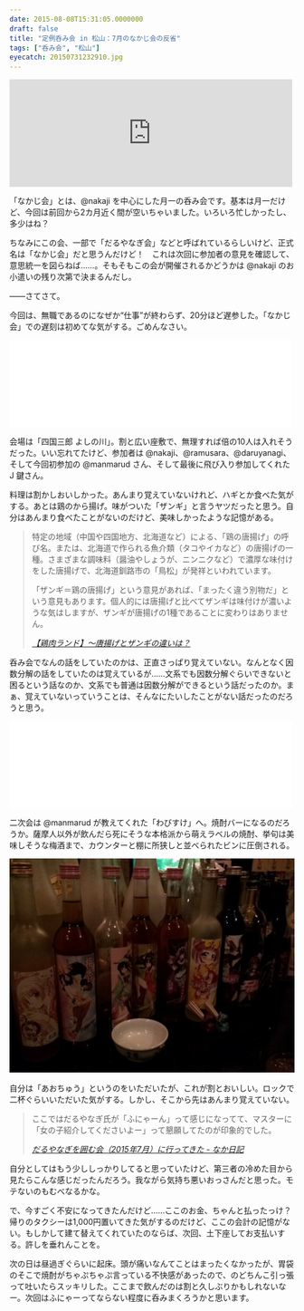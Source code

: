 ```yaml
---
date: 2015-08-08T15:31:05.0000000
draft: false
title: "定例呑み会 in 松山：7月のなかじ会の反省"
tags: ["呑み会", "松山"]
eyecatch: 20150731232910.jpg
---
```

<p><iframe src="http://nakaji.hatenablog.com/embed/2015/08/08/100000" title="だるやなぎを囲む会（2015年7月）に行ってきた - なか日記" class="embed-card embed-blogcard" scrolling="no" frameborder="0" style="display: block; width: 100%; height: 190px; max-width: 500px; margin: 10px 0px;"><a href="http://nakaji.hatenablog.com/entry/2015/08/08/100000">だるやなぎを囲む会（2015年7月）に行ってきた - なか日記</a></iframe></p><p>「なかじ会」とは、@nakaji を中心にした月一の呑み会です。基本は月一だけど、今回は前回から2カ月近く間が空いちゃいました。いろいろ忙しかったし、多少はね？</p><p>ちなみにこの会、一部で「だるやなぎ会」などと呼ばれているらしいけど、正式名は「なかじ会」だと思うんだけど！　これは次回に参加者の意見を確認して、意思統一を図らねば……。そもそもこの会が開催されるかどうかは @nakaji のお小遣いの残り次第で決まるんだし。</p><p>――さてさて。</p><p>今回は、無職であるのになぜか“仕事”が終わらず、20分ほど遅参した。「なかじ会」での遅刻は初めてな気がする。ごめんなさい。</p><p><iframe src="//hatenablog-parts.com/embed?url=http%3A%2F%2Fyoshinogawa.biz%2Fhome" title="愛媛県松山市 瀬戸内料理居酒屋　─ 四国三郎 よしの川 ─" class="embed-card embed-webcard" scrolling="no" frameborder="0" style="display: block; width: 100%; height: 155px; max-width: 500px; margin: 10px 0px;"><a href="http://yoshinogawa.biz/home">愛媛県松山市 瀬戸内料理居酒屋　─ 四国三郎 よしの川 ─</a></iframe></p><p>会場は「四国三郎 よしの川」。割と広い座敷で、無理すれば倍の10人は入れそうだった。いい忘れてたけど、参加者は @nakaji、@ramusara、@daruyanagi、そして今回初参加の @manmarud さん、そして最後に飛び入り参加してくれた J 鍵さん。</p><p>料理は割かしおいしかった。あんまり覚えていないけれど、ハギとか食べた気がする。あとは鶏のから揚げ。味がついた「ザンギ」と言うヤツだったと思う。自分はあんまり食べたことがないのだけど、美味しかったような記憶がある。</p>

<blockquote cite="http://www.tori-niku.com/column/zangi-tigai/">
<p>特定の地域（中国や四国地方、北海道など）による、「鶏の唐揚げ」の呼び名。または、北海道で作られる魚介類（タコやイカなど）の唐揚げの一種。さまざまな調味料（醤油やしょうが、ニンニクなど）で濃厚な味付けをした唐揚げで、北海道釧路市の「鳥松」が発祥といわれています。</p><p>「ザンギ＝鶏の唐揚げ」という意見があれば、「まったく違う別物だ」という意見もあります。個人的には唐揚げと比べてザンギは味付けが濃いような気はしますが、ザンギが唐揚げの1種であることに変わりはありません。</p>

<cite><a href="http://www.tori-niku.com/column/zangi-tigai/">&#x3010;&#x9D8F;&#x8089;&#x30E9;&#x30F3;&#x30C9;&#x3011;&#x301C;&#x5510;&#x63DA;&#x3052;&#x3068;&#x30B6;&#x30F3;&#x30AE;&#x306E;&#x9055;&#x3044;&#x306F;&#xFF1F;</a></cite>
</blockquote>
<p>呑み会でなんの話をしていたのかは、正直さっぱり覚えていない。なんとなく因数分解の話をしていたのは覚えているが……文系でも因数分解ぐらいできないと困るという話なのか、文系でも普通は因数分解ができるという話だったのか。まぁ、覚えていないっていうことは、そんなにたいしたことがない話だったのだろうと思う。</p><p><iframe src="//hatenablog-parts.com/embed?url=http%3A%2F%2Ftabelog.com%2Fehime%2FA3801%2FA380101%2F38001015%2F" title="わびすけ (大街道/焼酎)" class="embed-card embed-webcard" scrolling="no" frameborder="0" style="display: block; width: 100%; height: 155px; max-width: 500px; margin: 10px 0px;"><a href="http://tabelog.com/ehime/A3801/A380101/38001015/">わびすけ (大街道/焼酎)</a></iframe></p><p>二次会は @manmarud が教えてくれた「わびすけ」へ。焼酎バーになるのだろうか。薩摩人以外が飲んだら死にそうな本格派から萌えラベルの焼酎、挙句は美味しそうな梅酒まで、カウンターと棚に所狭しと並べられたビンに圧倒される。</p><p><span itemscope itemtype="http://schema.org/Photograph"><img src="20150731232910.jpg" alt="f:id:daruyanagi:20150731232910j:plain" title="f:id:daruyanagi:20150731232910j:plain" class="hatena-fotolife" itemprop="image"></span></p><p>自分は「あおちゅう」というのをいただいたが、これが割とおいしい。ロックで二杯ぐらいいただいた気がする。しかし、そこから先はあんまり覚えていない。</p>

<blockquote cite="http://nakaji.hatenablog.com/entry/2015/08/08/100000">
<p>ここではだるやなぎ氏が「ふにゃーん」って感じになってて、マスターに「女の子紹介してくださいよー」って懇願してたのが印象的でした。</p>

<cite><a href="http://nakaji.hatenablog.com/entry/2015/08/08/100000">&#x3060;&#x308B;&#x3084;&#x306A;&#x304E;&#x3092;&#x56F2;&#x3080;&#x4F1A;&#xFF08;2015&#x5E74;7&#x6708;&#xFF09;&#x306B;&#x884C;&#x3063;&#x3066;&#x304D;&#x305F; - &#x306A;&#x304B;&#x65E5;&#x8A18;</a></cite>
</blockquote>
<p>自分としてはもう少ししっかりしてると思っていたけど、第三者の冷めた目から見たらこんな感じだったんだろう。我ながら気持ち悪いおっさんだと思った。モテないのもむべなるかな。</p><p>で、今すごく不安になってきたんだけど……ここのお金、ちゃんと払ったっけ？　帰りのタクシーは1,000円置いてきた気がするのだけど、ここの会計の記憶がない。もしかして建て替えてくれていたのならば、次回、土下座してお支払いする。許しを垂れんことを。</p><p>次の日は昼過ぎぐらいに起床。頭が痛いなんてことはまったくなかったが、胃袋のそこで焼酎がちゃぷちゃぷ言っている不快感があったので、のどちんこ引っ張って吐いたらスッキリした。ここまで飲んだのは割と久しぶりかもしれないなー。次回はふにゃーってならない程度に呑みまくろうかと思います。</p>
